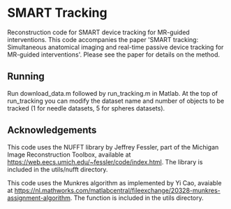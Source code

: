# SMART Tracking
Reconstruction code for SMART device tracking for MR-guided interventions.
This code accompanies the paper 'SMART tracking: Simultaneous anatomical imaging and real-time passive device tracking for MR-guided interventions'. Please see the paper for details on the method.

## Running
Run download_data.m followed by run_tracking.m in Matlab. At the top of run_tracking
you can modify the dataset name and number of objects to be tracked (1 for needle
datasets, 5 for spheres datasets).

## Acknowledgements
This code uses the NUFFT library by Jeffrey Fessler, part of the Michigan Image
Reconstruction Toolbox, available at https://web.eecs.umich.edu/~fessler/code/index.html.
The library is included in the utils/nufft directory.

This code uses the Munkres algorithm as implemented by Yi Cao, avaiable at
https://nl.mathworks.com/matlabcentral/fileexchange/20328-munkres-assignment-algorithm.
The function is included in the utils directory.
